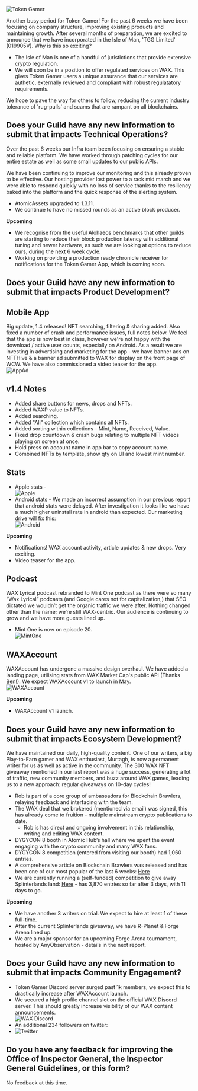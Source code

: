 ![Token Gamer](https://tokengamer.io/wp-content/uploads/2021/12/tg_logo_text_v2.png)

Another busy period for Token Gamer! For the past 6 weeks we have been focusing on company structure, improving existing products and maintaining growth. After several months of preparation, we are excited to announce that we have incorporated in the Isle of Man, 'TGG Limited' (019905V). Why is this so exciting?
* The Isle of Man is one of a handful of juristictions that provide extensive crypto regulation.
* We will soon be in a position to offer regulated services on WAX. This gives Token Gamer users a unique assurance that our services are authetic, externally reviewed and compliant with robust regulatatory requirements.

We hope to pave the way for others to follow, reducing the current industry tolerance of 'rug-pulls' and scams that are rampant on all blockchains.
 

## Does your Guild have any new information to submit that impacts Technical Operations?

Over the past 6 weeks our Infra team been focusing on ensuring a stable and reliable platform. We have worked through patching cycles for our entire estate as well as some small updates to our public APIs.

We have been continuing to improve our monitoring and this already proven to be effective. Our hosting provider lost power to a rack mid march and we were able to respond quickly with no loss of service thanks to the resiliency baked into the platform and the quick response of the alerting system.
* AtomicAssets upgraded to 1.3.11.
* We continue to have no missed rounds as an active block producer.


**Upcoming**
* We recognise from the useful Alohaeos benchmarks that other guilds are starting to reduce their block production latency with additional tuning and newer hardware, as such we are looking at options to reduce ours, during the next 6 week cycle.
* Working on providing a production ready chronicle receiver for notifications for the Token Gamer App, which is coming soon.


## Does your Guild have any new information to submit that impacts Product Development?
## Mobile App
Big update, 1.4 released! NFT searching, filtering & sharing added. Also fixed a number of crash and performance issues, full notes below. We feel that the app is now best in class, however we're not happy with the download / active user counts, especially on Android. As a result we are investing in advertising and marketing for the app - we have banner ads on NFTHive & a banner ad submitted to WAX for display on the front page of WCW. We have also commissioned a video teaser for the app. \
![AppAd](https://tokengamer.io/wp-content/uploads/2022/04/BANNER.png)
## v1.4 Notes
* Added share buttons for news, drops and NFTs.
* Added WAXP value to NFTs.
* Added searching.
* Added "All" collection which contains all NFTs.
* Added sorting within collections - Mint, Name, Received, Value.
* Fixed drop countdown & crash bugs relating to multiple NFT videos playing on screen at once.
* Hold press on account name in app bar to copy account name.
* Combined NFTs by template, show qty on UI and lowest mint number.

## Stats
* Apple stats - \
![Apple](https://tokengamer.io/wp-content/uploads/2022/04/apple_mar_2022.png)
* Android stats - We made an incorrect assumption in our previous report that android stats were delayed. After investigation it looks like we have a much higher uninstall rate in android than expected. Our marketing drive will fix this: \
![Android](https://tokengamer.io/wp-content/uploads/2022/04/android_mar_2022.png) 

**Upcoming**
* Notifications! WAX account activity, article updates & new drops. Very exciting.
* Video teaser for the app.

## Podcast
WAX Lyrical podcast rebranded to Mint One podcast as there were so many “Wax Lyrical” podcasts (and Google cares not for capitalization,) that SEO dictated we wouldn’t get the organic traffic we were after. Nothing changed other than the name; we’re still WAX-centric. Our audience is continuing to grow and we have more guests lined up. 
* Mint One is now on episode 20. \
![MintOne](https://tokengamer.io/wp-content/uploads/2022/04/podcast_mar_2022.png)

## WAXAccount
WAXAccount has undergone a massive design overhaul. We have added a landing page, utilising stats from WAX Market Cap's public API (Thanks Ben!). We expect WAXAccount v1 to launch in May. \
![WAXAccount](https://tokengamer.io/wp-content/uploads/2022/04/WAXAccount_mar_2022.png)

**Upcoming**
* WAXAccount v1 launch.


## Does your Guild have any new information to submit that impacts Ecosystem Development?
We have maintained our daily, high-quality content. One of our writers, a big Play-to-Earn gamer and WAX enthusiast, Murtagh, is now a permanent writer for us as well as active in the community. The 300 WAX NFT giveaway mentioned in our last report was a huge success, generating a lot of traffic, new community members, and buzz around WAX games, leading us to a new approach: regular giveaways on 10-day cycles!

* Rob is part of a core group of ambassadors for Blockchain Brawlers, relaying feedback and interfacing with the team.
* The WAX deal that we brokered (mentioned via email) was signed, this has already come to fruition - multiple mainstream crypto publications to date.
  - Rob is has direct and ongoing involvement in this relationship, writing and editing WAX content.
* DYGYCON 8 booth in Atomic Hub’s hall where we spent the event engaging with the crypto community and many WAX fans.
* DYGYCON 8 competition (entered from visiting our booth) had 1,060 entries.
* A comprehensive article on Blockchain Brawlers was released and has been one of our most popular of the last 6 weeks: [Here](https://tokengamer.io/first-look-at-blockchain-brawlers-strong-foundations-with-unmatched-p2e)
* We are currently running a (self-funded) competition to give away Splinterlands land: [Here](https://tokengamer.io/were-giving-away-land-for-the-most-popular-blockchain-game-splinterlands/) - has 3,870 entries so far after 3 days, with 11 days to go.

**Upcoming**
* We have another 3 writers on trial. We expect to hire at least 1 of these full-time.
* After the current Splinterlands giveaway, we have R-Planet & Forge Arena lined up.
* We are a major sponsor for an upcoming Forge Arena tournament, hosted by AnyObservation - details in the next report.

## Does your Guild have any new information to submit that impacts Community Engagement?
* Token Gamer Discord server surged past 1k members, we expect this to drastically increase after WAXAccount launch.
* We secured a high profile channel slot on the official WAX Discord server. This should greatly increase visibility of our WAX content announcements. \
![WAX Discord](https://tokengamer.io/wp-content/uploads/2022/04/WAXDiscord_mar_2022.png) 
* An additional 234 followers on twitter:
* ![Twitter](https://tokengamer.io/wp-content/uploads/2022/04/twitter_mar_2022.png) 


## Do you have any feedback for improving the Office of Inspector General, the Inspector General Guidelines, or this form?
No feedback at this time.
